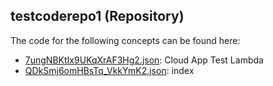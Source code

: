 ## testcoderepo1 \(Repository\)

The code for the following concepts can be found here: 

- [7ungNBKtIx9UKqXrAF3Hg2.json](7ungNBKtIx9UKqXrAF3Hg2.json): Cloud App Test Lambda
- [QDkSmj6omHBsTq\_VkkYmK2.json](QDkSmj6omHBsTq_VkkYmK2.json): index
